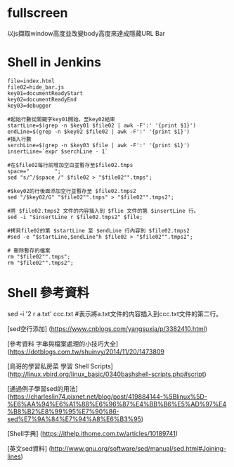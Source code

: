 ﻿# fullscreen
以js擷取window高度並改變body高度來達成隱藏URL Bar

# Shell in Jenkins
``` 
file=index.html
file02=hide_bar.js
key01=documentReadyStart
key02=documentReadyEnd
key03=debugger

#起始行數從關鍵字key01開始，至key02結束
startLine=$(grep -n $key01 $file02 | awk -F':' '{print $1}')
endLine=$(grep -n $key02 $file02 | awk -F':' '{print $1}')
#插入行數
serchLine=$(grep -n $key03 $file | awk -F':' '{print $1}')
insertLine=`expr $serchLine - 1`

#在$file02每行前增加空白並暫存至$file02.tmps
space="        ";
sed "s/^/$space /" $file02 > "$file02"".tmps";

#$key02的行後面添加空行並暫存至 $file02.tmps2
sed "/$key02/G" "$file02"".tmps" > "$file02"".tmps2";

#將 $file02.tmps2 文件的内容插入到 $flie 文件的第 $insertLine 行。
sed -i "$insertLine r $file02.tmps2" $file;

#拷貝file02的第 $startLine 至 $endLine 行內容到 $file02.tmps2
#sed -e "$startLine,$endLine"h $file02 > "$file02"".tmps2";

# 刪除暫存的檔案
rm "$file02"".tmps";
rm "$file02"".tmps2";

``` 
# Shell 參考資料

  sed -i '2 r a.txt' ccc.txt
  #表示將a.txt文件的内容插入到ccc.txt文件的第二行。

[sed空行添加]
(https://www.cnblogs.com/yangsuxia/p/3382410.html)

[參考資料 字串與檔案處理的小技巧大全]
(https://dotblogs.com.tw/shuinvy/2014/11/20/1473809

[鳥哥的學習私房菜 學習 Shell Scripts]
(http://linux.vbird.org/linux_basic/0340bashshell-scripts.php#script)

[通過例子學習sed的用法]
(https://charleslin74.pixnet.net/blog/post/419884144-%5Blinux%5D-%E6%AA%94%E6%A1%88%E6%96%87%E4%BB%B6%E5%AD%97%E4%B8%B2%E8%99%95%E7%90%86-sed%E7%9A%84%E7%94%A8%E6%B3%95)

[Shell字典]
(https://ithelp.ithome.com.tw/articles/10189741)

[英文sed資料]
(http://www.gnu.org/software/sed/manual/sed.html#Joining-lines)

